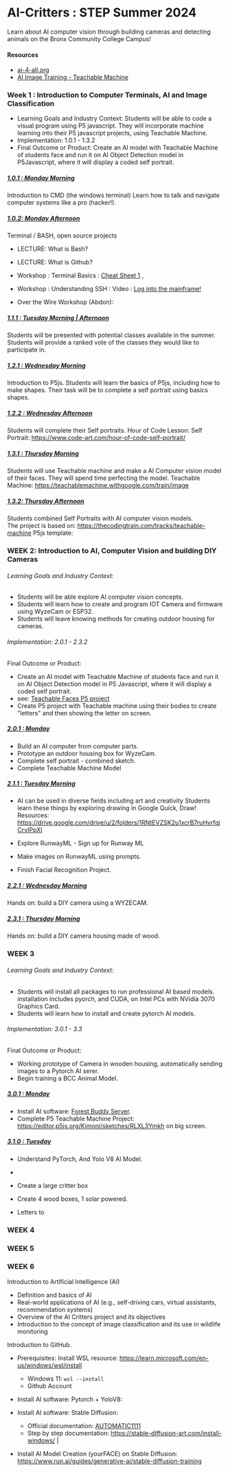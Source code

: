 # AI-Critters : STEP Summer 2024

Learn about AI computer vision through building cameras and detecting animals on the Bronx Community College Campus!

#### Resources
- [ai-4-all.org](https://ai-4-all.org/resources/)
- [AI Image Training - Teachable Machine](https://teachablemachine.withgoogle.com/train/image)

### Week 1 : Introduction to Computer Terminals, AI and Image Classification
- Learning Goals and Industry Context: Students will be able to code a visual program using P5 javascript.  They will incorporate machine learning into their P5 javascript projects, using Teachable Machine. 
- Implementation: 1.0.1 - 1.3.2
- Final Outcome or Product: Create an AI model with Teachable Machine of students face and run it on AI Object Detection model in P5Javascript, where it will display a coded self portrait. 

##### <ins>1.0.1 : Monday Morning</ins>
Introduction to CMD (the windows terminal)
Learn how to talk and navigate computer systems like a pro (hacker!).

##### <ins>1.0.2: Monday Afternoon</ins>
Terminal / BASH, open source projects 

- LECTURE: What is Bash?
- LECTURE: What is Github?

- Workshop : Terminal Basics : [Cheat Sheet 1](https://github.com/yuanqing/shell-basics) , 
- Workshop : Understanding SSH : Video : [Log into the mainframe!](https://www.youtube.com/watch?v=Hcywf9mwF5U) 
- Over the Wire Workshop (Abdon): 

##### <ins>1.1.1 : Tuesday Morning | Afternoon </ins>
Students will be presented with potential classes available in the summer.
 Students will provide a ranked vote of the classes they would like to participate in.  

##### <ins>1.2.1 : Wednesday Morning</ins>
Introduction to P5js. Students will learn the basics of P5js, including how to make shapes.  Their task will be to complete a self portrait using basics shapes.

##### <ins>1.2.2 : Wednesday Afternoon</ins>
Students will complete their Self portraits. 
Hour of Code Lesson: Self Portrait: https://www.code-art.com/hour-of-code-self-portrait/

##### <ins>1.3.1 : Thursday Morning</ins>
Students will use Teachable machine and make a AI Computer vision model of their faces.  They will spend time perfecting the model. 
Teachable Machine: https://teachablemachine.withgoogle.com/train/image

##### <ins>1.3.2: Thursday Afternoon</ins>
Students combined Self Portraits with AI computer vision models.  
The project is based on: https://thecodingtrain.com/tracks/teachable-machine
P5js template: 


### WEEK 2: Introduction to AI, Computer Vision and building DIY Cameras


###### Learning Goals and Industry Context: 
- Students will be able explore AI computer vision concepts.
- Students will learn how to create and program IOT Camera and firmware using WyzeCam or ESP32. 
- Students will leave knowing methods for creating outdoor housing for cameras. 

###### Implementation: 2.0.1 - 2.3.2
Final Outcome or Product:
- Create an AI model with Teachable Machine of students face and run it on AI Object Detection model in P5 Javascript, where it will display a coded self portrait.
-  see: [Teachable Faces P5 project](https://editor.p5js.org/ereedsanchez/sketches/WSpvdzKXk)
- Create P5 project with Teachable machine using their bodies to create "letters" and then showing the letter on screen. 

##### <ins>2.0.1 : Monday </ins>
- Build an AI computer from computer parts. 
- Prototype an outdoor housing box for WyzeCam. 
- Complete self portrait - combined sketch. 
- Complete Teachable Machine Model

##### <ins>2.1.1 : Tuesday Morning</ins>
- AI can be used in diverse fields including art and creativity
Students learn these things by exploring drawing in Google Quick, Draw!
Resources: https://drive.google.com/drive/u/2/folders/1RNtEVZSK2u1xcrB7ruHvrfqjCrvIPpXI

- Explore RunwayML - Sign up for Runway ML
- Make images on RunwayML using prompts. 
- Finish Facial Recognition Project. 

##### <ins>2.2.1 : Wednesday Morning</ins>

Hands on: build a DIY camera using a WYZECAM. 

##### <ins>2.3.1 : Thursday Morning</ins>

Hands on: build a DIY camera housing made of wood.  

### WEEK 3
###### Learning Goals and Industry Context: 
- Students will install all packages to run professional AI based models.  installation includes pyorch, and CUDA, on Intel PCs with NVidia 3070 Graphics Card.  
- Students will learn how to install and create pytorch AI models.
###### Implementation: 3.0.1 - 3.3
Final Outcome or Product:
- Working prototype of Camera in wooden housing, automatically sending images to a Pytorch AI serer.
- Begin training a BCC Animal Model. 

##### <ins>3.0.1 : Monday
- Install AI software:  [Forest Buddy Server](https://github.com/ereedsanchez/Forest-Buddy-Server).
- Complete P5 Teachable Machine Project: https://editor.p5js.org/Kimoni/sketches/RLXL3Ymkh on big screen.
  
##### <ins>3.1.0 : Tuesday 
- Understand PyTorch, And Yolo V8 AI Model.
- 

- Create a large critter box
- Create 4 wood boxes, 1 solar powered. 
- Letters to 

### WEEK 4

### WEEK 5

### WEEK 6



Introduction to Artificial Intelligence (AI)
- Definition and basics of AI
- Real-world applications of AI (e.g., self-driving cars, virtual assistants, recommendation systems)
- Overview of the AI Critters project and its objectives
- Introduction to the concept of image classification and its use in wildlife monitoring





Introduction to GitHub. 
- Prerequisites: Install WSL resource: https://learn.microsoft.com/en-us/windows/wsl/install
  - Windows 11: `wsl --install`
  - Github Account

- Install AI software: Pytorch + YoloV8: 
- Install AI software: Stable Diffusion:
  - Official documentation: [AUTOMATIC1111](https://github.com/AUTOMATIC1111/stable-diffusion-webui)
  - Step by step documentation: https://stable-diffusion-art.com/install-windows/ |
- Install AI Model Creation (yourFACE) on Stable Diffusion: https://www.run.ai/guides/generative-ai/stable-diffusion-training 


